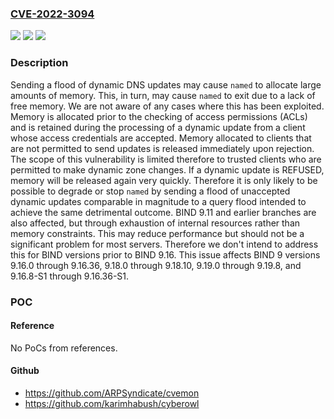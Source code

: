 ### [CVE-2022-3094](https://cve.mitre.org/cgi-bin/cvename.cgi?name=CVE-2022-3094)
![](https://img.shields.io/static/v1?label=Product&message=BIND%209&color=blue)
![](https://img.shields.io/static/v1?label=Version&message=n%2Fa&color=blue)
![](https://img.shields.io/static/v1?label=Vulnerability&message=n%2Fa&color=brighgreen)

### Description

Sending a flood of dynamic DNS updates may cause `named` to allocate large amounts of memory. This, in turn, may cause `named` to exit due to a lack of free memory. We are not aware of any cases where this has been exploited. Memory is allocated prior to the checking of access permissions (ACLs) and is retained during the processing of a dynamic update from a client whose access credentials are accepted. Memory allocated to clients that are not permitted to send updates is released immediately upon rejection. The scope of this vulnerability is limited therefore to trusted clients who are permitted to make dynamic zone changes. If a dynamic update is REFUSED, memory will be released again very quickly. Therefore it is only likely to be possible to degrade or stop `named` by sending a flood of unaccepted dynamic updates comparable in magnitude to a query flood intended to achieve the same detrimental outcome. BIND 9.11 and earlier branches are also affected, but through exhaustion of internal resources rather than memory constraints. This may reduce performance but should not be a significant problem for most servers. Therefore we don't intend to address this for BIND versions prior to BIND 9.16. This issue affects BIND 9 versions 9.16.0 through 9.16.36, 9.18.0 through 9.18.10, 9.19.0 through 9.19.8, and 9.16.8-S1 through 9.16.36-S1.

### POC

#### Reference
No PoCs from references.

#### Github
- https://github.com/ARPSyndicate/cvemon
- https://github.com/karimhabush/cyberowl

